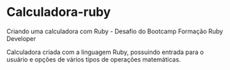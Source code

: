 # Calculadora-ruby
Criando uma calculadora com Ruby - Desafio do Bootcamp Formação Ruby Developer

Calculadora criada com a linguagem Ruby, possuindo entrada para o usuário e opções de vários tipos de operações matemáticas.
